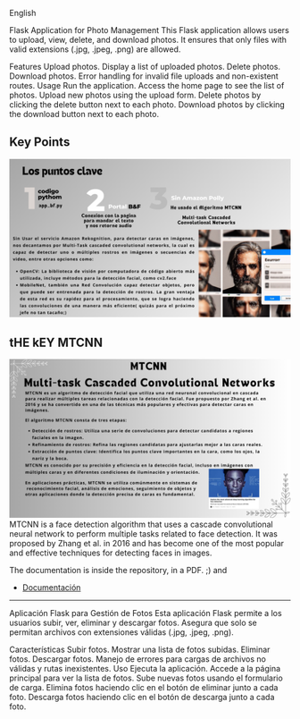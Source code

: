 English

Flask Application for Photo Management
This Flask application allows users to upload, view, delete, and download photos.
It ensures that only files with valid extensions (.jpg, .jpeg, .png) are allowed.

Features
Upload photos.
Display a list of uploaded photos.
Delete photos.
Download photos.
Error handling for invalid file uploads and non-existent routes.
Usage
Run the application.
Access the home page to see the list of photos.
Upload new photos using the upload form.
Delete photos by clicking the delete button next to each photo.
Download photos by clicking the download button next to each photo.

## Key Points
![KEY POINTS](3.png)

## tHE kEY MTCNN
![key](4.png)
MTCNN is a face detection algorithm that uses a cascade convolutional neural network to perform multiple tasks related to face detection. It was proposed by Zhang et al. in 2016 and has become one of the most popular and effective techniques for detecting faces in images.


The documentation is inside the repository, in a PDF. ;) and
* [Documentación](https://www.canva.com/design/DAGAzb8M2ag/skWm-5wgaV8xs4XlyAvGwA/view?utm_content=DAGAzb8M2ag&utm_campaign=designshare&utm_medium=link&utm_source=editor)

----------------------------------------------------------------------------------------------------------------------------


Aplicación Flask para Gestión de Fotos
Esta aplicación Flask permite a los usuarios subir, ver, eliminar y descargar fotos.
Asegura que solo se permitan archivos con extensiones válidas (.jpg, .jpeg, .png).

Características
Subir fotos.
Mostrar una lista de fotos subidas.
Eliminar fotos.
Descargar fotos.
Manejo de errores para cargas de archivos no válidas y rutas inexistentes.
Uso
Ejecuta la aplicación.
Accede a la página principal para ver la lista de fotos.
Sube nuevas fotos usando el formulario de carga.
Elimina fotos haciendo clic en el botón de eliminar junto a cada foto.
Descarga fotos haciendo clic en el botón de descarga junto a cada foto.

